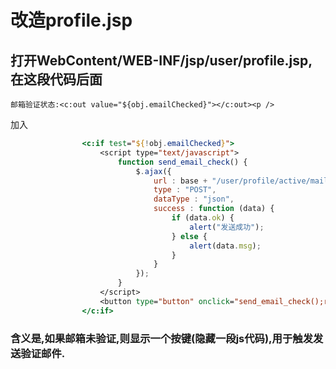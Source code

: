 # 改造profile.jsp

## 打开WebContent/WEB-INF/jsp/user/profile.jsp, 在这段代码后面

```
邮箱验证状态:<c:out value="${obj.emailChecked}"></c:out><p />
```

加入

```jsp
				<c:if test="${!obj.emailChecked}">
					<script type="text/javascript">
						function send_email_check() {
							$.ajax({
								url : base + "/user/profile/active/mail",
								type : "POST",
								dataType : "json",
								success : function (data) {
									if (data.ok) {
										alert("发送成功");
									} else {
										alert(data.msg);
									}
								}
							});
						}
					</script>
					<button type="button" onclick="send_email_check();return false;">发送验证邮件</button>
				</c:if>
```

### 含义是,如果邮箱未验证,则显示一个按键(隐藏一段js代码),用于触发发送验证邮件.
